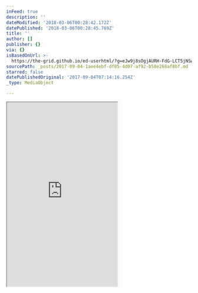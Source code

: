 ```yaml
---
inFeed: true
description: ''
dateModified: '2018-03-06T00:28:42.172Z'
datePublished: '2018-03-06T00:28:45.769Z'
title: ''
author: []
publisher: {}
via: {}
isBasedOnUrl: >-
  https://the-grid.github.io/ed-userhtml/?g=eJw9j8sOgjAURH-FdG-LCT5jNSwk4COAJkZXBrmXtom1WKr8vm-XZzIzmZmoyhYavcaWnEjn6mbMGJiyocIYcUZaGs0qY3XDgCHrRmFS56stKHuo4nWWLcpdHo2yOh2mOpZpu1xfgwDzaJ50DkcXVGKfdDf7kN0Vtq-aGeoTAiBwZ29IvFaBk5wM-j7xJCohHSc9_wnvWSdjAS0nT9aFFerys_yFb94n05UpQF0EpXTCPqemD4gMSgk
sourcePath: _posts/2017-09-04-1aee4ebf-df05-4d07-af92-b58e268af8bf.md
starred: false
datePublishedOriginal: '2017-09-04T07:14:16.254Z'
_type: MediaObject

---
```

<iframe src="https://the-grid.github.io/ed-userhtml/?g=eJw9j8sOgjAURH-FdG-LCT5jNSwk4COAJkZXBrmXtom1WKr8vm-XZzIzmZmoyhYavcaWnEjn6mbMGJiyocIYcUZaGs0qY3XDgCHrRmFS56stKHuo4nWWLcpdHo2yOh2mOpZpu1xfgwDzaJ50DkcXVGKfdDf7kN0Vtq-aGeoTAiBwZ29IvFaBk5wM-j7xJCohHSc9_wnvWSdjAS0nT9aFFerys_yFb94n05UpQF0EpXTCPqemD4gMSgk" height="500" style=""></iframe>